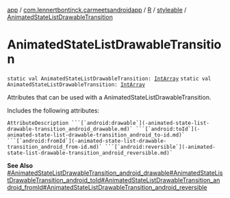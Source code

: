 [app](../../../index.md) / [com.lennertbontinck.carmeetsandroidapp](../../index.md) / [R](../index.md) / [styleable](index.md) / [AnimatedStateListDrawableTransition](./-animated-state-list-drawable-transition.md)

# AnimatedStateListDrawableTransition

`static val AnimatedStateListDrawableTransition: `[`IntArray`](https://kotlinlang.org/api/latest/jvm/stdlib/kotlin/-int-array/index.html)
`static val AnimatedStateListDrawableTransition: `[`IntArray`](https://kotlinlang.org/api/latest/jvm/stdlib/kotlin/-int-array/index.html)

Attributes that can be used with a AnimatedStateListDrawableTransition.

Includes the following attributes:

    AttributeDescription ```[`android:drawable`](-animated-state-list-drawable-transition_android_drawable.md)` ```[`android:toId`](-animated-state-list-drawable-transition_android_to-id.md)` ```[`android:fromId`](-animated-state-list-drawable-transition_android_from-id.md)` ```[`android:reversible`](-animated-state-list-drawable-transition_android_reversible.md)`

**See Also**
[#AnimatedStateListDrawableTransition_android_drawable](-animated-state-list-drawable-transition_android_drawable.md)[#AnimatedStateListDrawableTransition_android_toId](-animated-state-list-drawable-transition_android_to-id.md)[#AnimatedStateListDrawableTransition_android_fromId](-animated-state-list-drawable-transition_android_from-id.md)[#AnimatedStateListDrawableTransition_android_reversible](-animated-state-list-drawable-transition_android_reversible.md)

